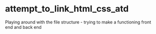 # attempt_to_link_html_css_atd
Playing around with the file structure - trying to make a functioning front end and back end

